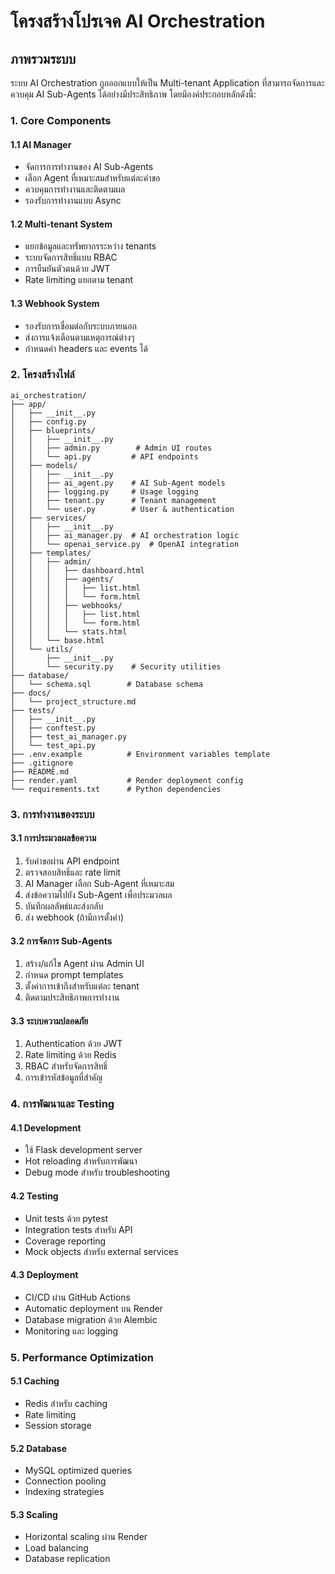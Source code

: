 # โครงสร้างโปรเจค AI Orchestration

## ภาพรวมระบบ

ระบบ AI Orchestration ถูกออกแบบให้เป็น Multi-tenant Application ที่สามารถจัดการและควบคุม AI Sub-Agents ได้อย่างมีประสิทธิภาพ โดยมีองค์ประกอบหลักดังนี้:

### 1. Core Components

#### 1.1 AI Manager
- จัดการการทำงานของ AI Sub-Agents
- เลือก Agent ที่เหมาะสมสำหรับแต่ละคำขอ
- ควบคุมการทำงานและติดตามผล
- รองรับการทำงานแบบ Async

#### 1.2 Multi-tenant System
- แยกข้อมูลและทรัพยากรระหว่าง tenants
- ระบบจัดการสิทธิ์แบบ RBAC
- การยืนยันตัวตนด้วย JWT
- Rate limiting แยกตาม tenant

#### 1.3 Webhook System
- รองรับการเชื่อมต่อกับระบบภายนอก
- ส่งการแจ้งเตือนตามเหตุการณ์ต่างๆ
- กำหนดค่า headers และ events ได้

### 2. โครงสร้างไฟล์

```
ai_orchestration/
├── app/
│   ├── __init__.py
│   ├── config.py
│   ├── blueprints/
│   │   ├── __init__.py
│   │   ├── admin.py        # Admin UI routes
│   │   └── api.py         # API endpoints
│   ├── models/
│   │   ├── __init__.py
│   │   ├── ai_agent.py    # AI Sub-Agent models
│   │   ├── logging.py     # Usage logging
│   │   ├── tenant.py      # Tenant management
│   │   └── user.py        # User & authentication
│   ├── services/
│   │   ├── __init__.py
│   │   ├── ai_manager.py  # AI orchestration logic
│   │   └── openai_service.py  # OpenAI integration
│   ├── templates/
│   │   ├── admin/
│   │   │   ├── dashboard.html
│   │   │   ├── agents/
│   │   │   │   ├── list.html
│   │   │   │   └── form.html
│   │   │   ├── webhooks/
│   │   │   │   ├── list.html
│   │   │   │   └── form.html
│   │   │   └── stats.html
│   │   └── base.html
│   └── utils/
│       ├── __init__.py
│       └── security.py    # Security utilities
├── database/
│   └── schema.sql        # Database schema
├── docs/
│   └── project_structure.md
├── tests/
│   ├── __init__.py
│   ├── conftest.py
│   ├── test_ai_manager.py
│   └── test_api.py
├── .env.example          # Environment variables template
├── .gitignore
├── README.md
├── render.yaml           # Render deployment config
└── requirements.txt      # Python dependencies
```

### 3. การทำงานของระบบ

#### 3.1 การประมวลผลข้อความ
1. รับคำขอผ่าน API endpoint
2. ตรวจสอบสิทธิ์และ rate limit
3. AI Manager เลือก Sub-Agent ที่เหมาะสม
4. ส่งข้อความไปยัง Sub-Agent เพื่อประมวลผล
5. บันทึกผลลัพธ์และส่งกลับ
6. ส่ง webhook (ถ้ามีการตั้งค่า)

#### 3.2 การจัดการ Sub-Agents
1. สร้าง/แก้ไข Agent ผ่าน Admin UI
2. กำหนด prompt templates
3. ตั้งค่าการเข้าถึงสำหรับแต่ละ tenant
4. ติดตามประสิทธิภาพการทำงาน

#### 3.3 ระบบความปลอดภัย
1. Authentication ด้วย JWT
2. Rate limiting ด้วย Redis
3. RBAC สำหรับจัดการสิทธิ์
4. การเข้ารหัสข้อมูลที่สำคัญ

### 4. การพัฒนาและ Testing

#### 4.1 Development
- ใช้ Flask development server
- Hot reloading สำหรับการพัฒนา
- Debug mode สำหรับ troubleshooting

#### 4.2 Testing
- Unit tests ด้วย pytest
- Integration tests สำหรับ API
- Coverage reporting
- Mock objects สำหรับ external services

#### 4.3 Deployment
- CI/CD ผ่าน GitHub Actions
- Automatic deployment บน Render
- Database migration ด้วย Alembic
- Monitoring และ logging

### 5. Performance Optimization

#### 5.1 Caching
- Redis สำหรับ caching
- Rate limiting
- Session storage

#### 5.2 Database
- MySQL optimized queries
- Connection pooling
- Indexing strategies

#### 5.3 Scaling
- Horizontal scaling ผ่าน Render
- Load balancing
- Database replication
